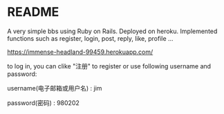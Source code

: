 # README

A very simple bbs using Ruby on Rails. Deployed on heroku.
Implemented functions such as register, login,  post, reply, like, profile ...

https://immense-headland-99459.herokuapp.com/

to log in, you can clike "注册" to register or use following username and password:

username(电子邮箱或用户名) :  jim

password(密码) : 980202
